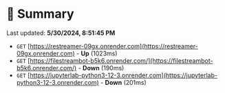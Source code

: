 # 📖 Summary
Last updated: **5/30/2024, 8:51:45 PM**

- `GET` [https://restreamer-09gx.onrender.com](https://restreamer-09gx.onrender.com) - **Up** (1023ms)
- `GET` [https://filestreambot-b5k6.onrender.com/](https://filestreambot-b5k6.onrender.com/) - **Down** (190ms)
- `GET` [https://jupyterlab-python3-12-3.onrender.com](https://jupyterlab-python3-12-3.onrender.com) - **Down** (201ms)
